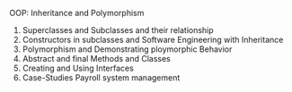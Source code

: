 OOP: Inheritance and Polymorphism
1. Superclasses and Subclasses and their relationship
2. Constructors in subclasses and Software Engineering with Inheritance
3. Polymorphism and Demonstrating ploymorphic Behavior
4. Abstract and final Methods and Classes
5. Creating and Using Interfaces 
6. Case-Studies 
      Payroll system management
